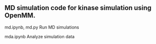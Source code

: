 ## MD simulation code for kinase simulation using OpenMM.

md.ipynb, md.py
Run MD simulations

mda.ipynb
Analyze simulation data

